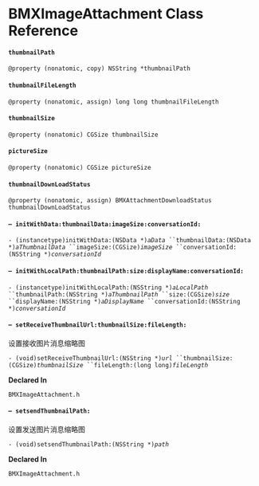 # BMXImageAttachment Class Reference

#### &#x20; `thumbnailPath`

`@property (nonatomic, copy) NSString *thumbnailPath`

#### &#x20; `thumbnailFileLength`

`@property (nonatomic, assign) long long thumbnailFileLength`

#### &#x20; `thumbnailSize`

`@property (nonatomic) CGSize thumbnailSize`

#### &#x20; `pictureSize`

`@property (nonatomic) CGSize pictureSize`

#### &#x20; `thumbnailDownLoadStatus`

`@property (nonatomic, assign) BMXAttachmentDownloadStatus thumbnailDownLoadStatus`

#### `– initWithData:thumbnailData:imageSize:conversationId:`

`- (instancetype)initWithData:(NSData *)`_`aData`_` ``thumbnailData:(NSData *)`_`aThumbnailData`_` ``imageSize:(CGSize)`_`imageSize`_` ``conversationId:(NSString *)`_`conversationId`_

#### `– initWithLocalPath:thumbnailPath:size:displayName:conversationId:`

`- (instancetype)initWithLocalPath:(NSString *)`_`aLocalPath`_` ``thumbnailPath:(NSString *)`_`aThumbnailPath`_` ``size:(CGSize)`_`size`_` ``displayName:(NSString *)`_`aDisplayName`_` ``conversationId:(NSString *)`_`conversationId`_

#### `– setReceiveThumbnailUrl:thumbnailSize:fileLength:`

设置接收图片消息缩略图

`- (void)setReceiveThumbnailUrl:(NSString *)`_`url`_` ``thumbnailSize:(CGSize)`_`thumbnailSize`_` ``fileLength:(long long)`_`fileLength`_

**Declared In**

`BMXImageAttachment.h`

#### `– setsendThumbnailPath:`

设置发送图片消息缩略图

`- (void)setsendThumbnailPath:(NSString *)`_`path`_

**Declared In**

`BMXImageAttachment.h`
